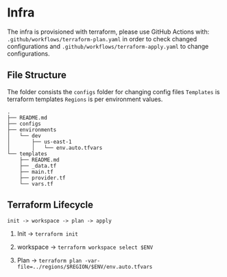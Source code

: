 # Infra

The infra is provisioned with terraform, please use GitHub Actions with:
`.github/workflows/terraform-plan.yaml` in order to check changed configurations
and `.github/workflows/terraform-apply.yaml` to change configurations.

## File Structure

The folder consists the `configs` folder for changing config files
`Templates` is terraform templates
`Regions` is per environment values.

```text
.
├── README.md
├── configs
├── environments
│   └── dev
│       ├── us-east-1
│       │   └── env.auto.tfvars
└── templates
    ├── README.md
    ├── _data.tf
    ├── main.tf
    ├── provider.tf
    └── vars.tf
```

## Terraform Lifecycle

`init -> workspace -> plan -> apply`

1. Init -> `terraform init`

2. workspace -> `terraform workspace select $ENV`

3. Plan -> `terraform plan -var-file=../regions/$REGION/$ENV/env.auto.tfvars`
